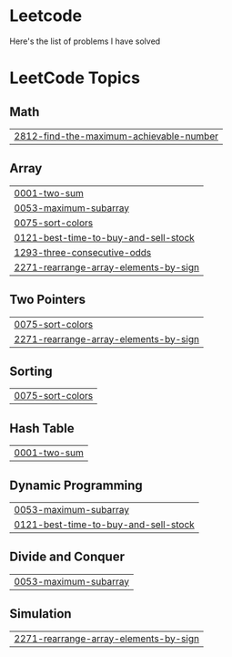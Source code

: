 # Leetcode

Here's the list of problems I have solved 

<!---LeetCode Topics Start-->
# LeetCode Topics
## Math
|  |
| ------- |
| [2812-find-the-maximum-achievable-number](https://github.com/ajaykrishna9183/Leetcode/tree/master/2812-find-the-maximum-achievable-number) |
## Array
|  |
| ------- |
| [0001-two-sum](https://github.com/ajaykrishna9183/Leetcode/tree/master/0001-two-sum) |
| [0053-maximum-subarray](https://github.com/ajaykrishna9183/Leetcode/tree/master/0053-maximum-subarray) |
| [0075-sort-colors](https://github.com/ajaykrishna9183/Leetcode/tree/master/0075-sort-colors) |
| [0121-best-time-to-buy-and-sell-stock](https://github.com/ajaykrishna9183/Leetcode/tree/master/0121-best-time-to-buy-and-sell-stock) |
| [1293-three-consecutive-odds](https://github.com/ajaykrishna9183/Leetcode/tree/master/1293-three-consecutive-odds) |
| [2271-rearrange-array-elements-by-sign](https://github.com/ajaykrishna9183/Leetcode/tree/master/2271-rearrange-array-elements-by-sign) |
## Two Pointers
|  |
| ------- |
| [0075-sort-colors](https://github.com/ajaykrishna9183/Leetcode/tree/master/0075-sort-colors) |
| [2271-rearrange-array-elements-by-sign](https://github.com/ajaykrishna9183/Leetcode/tree/master/2271-rearrange-array-elements-by-sign) |
## Sorting
|  |
| ------- |
| [0075-sort-colors](https://github.com/ajaykrishna9183/Leetcode/tree/master/0075-sort-colors) |
## Hash Table
|  |
| ------- |
| [0001-two-sum](https://github.com/ajaykrishna9183/Leetcode/tree/master/0001-two-sum) |
## Dynamic Programming
|  |
| ------- |
| [0053-maximum-subarray](https://github.com/ajaykrishna9183/Leetcode/tree/master/0053-maximum-subarray) |
| [0121-best-time-to-buy-and-sell-stock](https://github.com/ajaykrishna9183/Leetcode/tree/master/0121-best-time-to-buy-and-sell-stock) |
## Divide and Conquer
|  |
| ------- |
| [0053-maximum-subarray](https://github.com/ajaykrishna9183/Leetcode/tree/master/0053-maximum-subarray) |
## Simulation
|  |
| ------- |
| [2271-rearrange-array-elements-by-sign](https://github.com/ajaykrishna9183/Leetcode/tree/master/2271-rearrange-array-elements-by-sign) |
<!---LeetCode Topics End-->